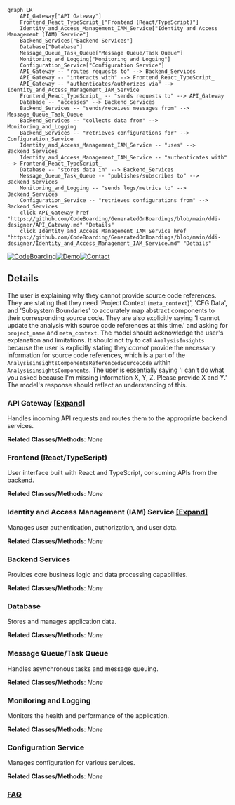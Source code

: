 ```mermaid
graph LR
    API_Gateway["API Gateway"]
    Frontend_React_TypeScript_["Frontend (React/TypeScript)"]
    Identity_and_Access_Management_IAM_Service["Identity and Access Management (IAM) Service"]
    Backend_Services["Backend Services"]
    Database["Database"]
    Message_Queue_Task_Queue["Message Queue/Task Queue"]
    Monitoring_and_Logging["Monitoring and Logging"]
    Configuration_Service["Configuration Service"]
    API_Gateway -- "routes requests to" --> Backend_Services
    API_Gateway -- "interacts with" --> Frontend_React_TypeScript_
    API_Gateway -- "authenticates/authorizes via" --> Identity_and_Access_Management_IAM_Service
    Frontend_React_TypeScript_ -- "sends requests to" --> API_Gateway
    Database -- "accesses" --> Backend_Services
    Backend_Services -- "sends/receives messages from" --> Message_Queue_Task_Queue
    Backend_Services -- "collects data from" --> Monitoring_and_Logging
    Backend_Services -- "retrieves configurations for" --> Configuration_Service
    Identity_and_Access_Management_IAM_Service -- "uses" --> Backend_Services
    Identity_and_Access_Management_IAM_Service -- "authenticates with" --> Frontend_React_TypeScript_
    Database -- "stores data in" --> Backend_Services
    Message_Queue_Task_Queue -- "publishes/subscribes to" --> Backend_Services
    Monitoring_and_Logging -- "sends logs/metrics to" --> Backend_Services
    Configuration_Service -- "retrieves configurations from" --> Backend_Services
    click API_Gateway href "https://github.com/CodeBoarding/GeneratedOnBoardings/blob/main/ddi-designer/API_Gateway.md" "Details"
    click Identity_and_Access_Management_IAM_Service href "https://github.com/CodeBoarding/GeneratedOnBoardings/blob/main/ddi-designer/Identity_and_Access_Management_IAM_Service.md" "Details"
```

[![CodeBoarding](https://img.shields.io/badge/Generated%20by-CodeBoarding-9cf?style=flat-square)](https://github.com/CodeBoarding/CodeBoarding)[![Demo](https://img.shields.io/badge/Try%20our-Demo-blue?style=flat-square)](https://www.codeboarding.org/demo)[![Contact](https://img.shields.io/badge/Contact%20us%20-%20contact@codeboarding.org-lightgrey?style=flat-square)](mailto:contact@codeboarding.org)

## Details

The user is explaining why they cannot provide source code references. They are stating that they need 'Project Context (`meta_context`)', 'CFG Data', and 'Subsystem Boundaries' to accurately map abstract components to their corresponding source code. They are also explicitly saying 'I cannot update the analysis with source code references at this time.' and asking for `project_name` and `meta_context`. The model should acknowledge the user's explanation and limitations. It should not try to call `AnalysisInsights` because the user is explicitly stating they *cannot* provide the necessary information for source code references, which is a part of the `AnalysisinsightsComponentsReferencedSourceCode` within `AnalysisinsightsComponents`. The user is essentially saying 'I can't do what you asked because I'm missing information X, Y, Z. Please provide X and Y.' The model's response should reflect an understanding of this.

### API Gateway [[Expand]](./API_Gateway.md)
Handles incoming API requests and routes them to the appropriate backend services.


**Related Classes/Methods**: _None_

### Frontend (React/TypeScript)
User interface built with React and TypeScript, consuming APIs from the backend.


**Related Classes/Methods**: _None_

### Identity and Access Management (IAM) Service [[Expand]](./Identity_and_Access_Management_IAM_Service.md)
Manages user authentication, authorization, and user data.


**Related Classes/Methods**: _None_

### Backend Services
Provides core business logic and data processing capabilities.


**Related Classes/Methods**: _None_

### Database
Stores and manages application data.


**Related Classes/Methods**: _None_

### Message Queue/Task Queue
Handles asynchronous tasks and message queuing.


**Related Classes/Methods**: _None_

### Monitoring and Logging
Monitors the health and performance of the application.


**Related Classes/Methods**: _None_

### Configuration Service
Manages configuration for various services.


**Related Classes/Methods**: _None_



### [FAQ](https://github.com/CodeBoarding/GeneratedOnBoardings/tree/main?tab=readme-ov-file#faq)